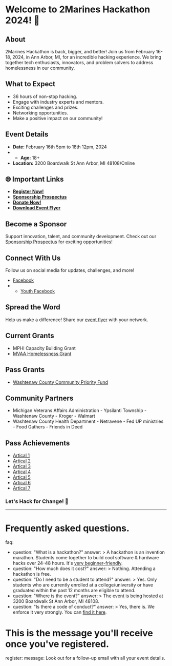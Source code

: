 # Welcome to 2Marines Hackathon 2024! 🚀

## About
2Marines Hackathon is back, bigger, and better! Join us from February 16-18, 2024, in Ann Arbor, MI, for an incredible hacking experience. We bring together tech enthusiasts, innovators, and problem solvers to address homelessness in our community.

## What to Expect
- 36 hours of non-stop hacking.
- Engage with industry experts and mentors.
- Exciting challenges and prizes.
- Networking opportunities.
- Make a positive impact on our community!

## Event Details
- **Date:** February 16th 5pm to 18th 12pm, 2024
- - **Age:** 18+
- **Location:** 3200 Boardwalk St Ann Arbor, MI 48108/Online

## 🌐 Important Links
- [**Register Now!**](https://docs.google.com/forms/d/e/1FAIpQLSeKOeZcLR47BoF6inKEPY5D_R6lpsUIg0NYzLKo59EXcWD3-Q/viewform?usp=sharing)
- [**Sponsorship Prospectus**](https://drive.google.com/file/d/1izZn9kRDcCj3gP_WuAzzlajKFzzuKrNA/view?usp=sharing)
- [**Donate Now!**](https://donorbox.org/hacking-homelessness)
- [**Download Event Flyer**](https://drive.google.com/file/d/1JQyoTueS_1BIQp51jD6PYSmEirw1g-9m/view?usp=sharing)

## Become a Sponsor
Support innovation, talent, and community development. Check out our [Sponsorship Prospectus](https://drive.google.com/file/d/1izZn9kRDcCj3gP_WuAzzlajKFzzuKrNA/view?usp=sharing) for exciting opportunities!

## Connect With Us
Follow us on social media for updates, challenges, and more!
- [Facebook](https://www.facebook.com/2Marines/)
- - [Youth Facebook](https://www.facebook.com/WestWillowFarmersMarket)

## Spread the Word
Help us make a difference! Share our [event flyer](https://drive.google.com/file/d/1JQyoTueS_1BIQp51jD6PYSmEirw1g-9m/view?usp=sharing) with your network.

## Current Grants 
- MPHI Capacity Building Grant
- [MVAA Homelessness Grant](https://drive.google.com/file/d/1aWuYuv1vTb9uOppIPFegCBN_tlvWSTsi/view?usp=sharing)

## Pass Grants
- [Washtenaw County Community Priority Fund](https://drive.google.com/file/d/15SKBv6wF9meb0IK-Ljj8z_VA0avQpHvU/view?usp=sharing)

## Community Partners 
- Michigan Veterans Affairs Administration - Ypsilanti Township - Washtenaw County - Kroger - Walmart
- Washtenaw County Health Department - Netravene - Fed UP ministries - Food Gathers - Friends in Deed 

## Pass Achievements  
- [Artical 1](https://hunthalloween.com/event/trunk-or-treat-eid4a7bicmojk)
- [Artical 2](https://www.mlive.com/news/ann-arbor/2022/06/farmers-market-takes-root-in-ypsilanti-townships-west-willow-neighborhood.html)
- [Artical 3](https://www.washtenawmarkets.org/west-willow-farmers-market)
- [Artical 4](https://www.secondwavemedia.com/concentrate/features/earnandlearn0639.aspx)
- [Artical 5](https://allevents.in/ypsilanti/trunk-or-treat/200023278524243)
- [Artical 6](https://stayhappening.com/e/west-willow-farmers-market-E3LUVIP6DQAM)
- [Artical 7](https://www.mlive.com/news/ann-arbor/2022/10/washtenaw-county-set-to-provide-32m-to-11-groups-tackling-housing-child-care-access.html)

### Let's Hack for Change! 🌟
---

# Frequently asked questions.
faq:
  - question: "What is a hackathon?"
    answer: >
      A hackathon is an invention marathon. Students come together to build cool
      software & hardware hacks over 24-48 hours. It's [very beginner-friendly](https://medium.com/@tfogo/hackathons-are-for-beginners-77a9c9c0e000#.cj21niskl).
  - question: "How much does it cost?"
    answer: >
      Nothing. Attending a hackathon is free.
  - question: "Do I need to be a student to attend?"
    answer: >
      Yes. Only students who are currently enrolled at a college/university or
      have graduated within the past 12 months are eligible to attend.
  - question: "Where is the event?"
    answer: >
      The event is being hosted at 3200 Boardwalk St Ann Arbor, MI 48108.
  - question: "Is there a code of conduct?"
    answer: >
      Yes, there is. We enforce it very strongly. You can [find it here](https://drive.google.com/file/d/1aJKEbSUEmJsc4QsVcb5HiJR5dBTGth8t/view?usp=sharing).

# This is the message you'll receive once you've registered.
register:
  message: 
    Look out for a follow-up email with all your event details.
